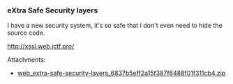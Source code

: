 ### eXtra Safe Security layers
I have a new security system, it's so safe that I don't even need to hide the source code.

http://xssl.web.jctf.pro/


Attachments:
* [web_extra-safe-security-layers_6837b5eff2a15f387f6488f01f311cb4.zip](./public/web_extra-safe-security-layers_6837b5eff2a15f387f6488f01f311cb4.zip)
